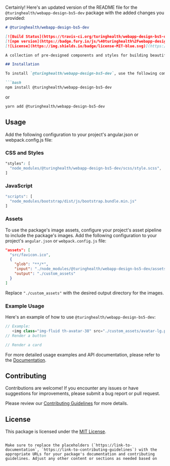Certainly! Here's an updated version of the README file for the `@turinghealth/webapp-design-bs5-dev` package with the added changes you provided:

```markdown
# @turinghealth/webapp-design-bs5-dev

[![Build Status](https://travis-ci.org/turinghealth/webapp-design-bs5-dev.svg?branch=main)](https://travis-ci.org/turinghealth/webapp-design-bs5-dev)
[![npm version](https://badge.fury.io/js/%40turinghealth%2Fwebapp-design-bs5-dev.svg)](https://badge.fury.io/js/%40turinghealth%2Fwebapp-design-bs5-dev)
[![License](https://img.shields.io/badge/license-MIT-blue.svg)](https://opensource.org/licenses/MIT)

A collection of pre-designed components and styles for building beautiful web applications using Bootstrap 5.

## Installation

To install `@turinghealth/webapp-design-bs5-dev`, use the following command:

```bash
npm install @turinghealth/webapp-design-bs5-dev
```

or

```bash
yarn add @turinghealth/webapp-design-bs5-dev
```

## Usage

Add the following configuration to your project's angular.json or webpack.config.js file:

### CSS and Styles

```scss
"styles": [
  "node_modules/@turinghealth/webapp-design-bs5-dev/scss/style.scss",
]
```

### JavaScript

```javascript
"scripts": [
  "node_modules/bootstrap/dist/js/bootstrap.bundle.min.js"
]
```

### Assets

To use the package's image assets, configure your project's asset pipeline to include the package's images. Add the following configuration to your project's `angular.json` or `webpack.config.js` file:

```json
"assets": [
  "src/favicon.ico",
  {
    "glob": "**/*",
    "input": "./node_modules/@turinghealth/webapp-design-bs5-dev/assets/images",
    "output": "./custom_assets"
  }
]
```

Replace `"./custom_assets"` with the desired output directory for the images.

### Example Usage

Here's an example of how to use `@turinghealth/webapp-design-bs5-dev`:

```javascript
// Example:
   <img class="img-fluid th-avatar-38" src="./custom_assets/avatar-lg.png" alt="Avatar Image11">
// Render a button

// Render a card

```

For more detailed usage examples and API documentation, please refer to the [Documentation](https://link-to-documentation).

## Contributing

Contributions are welcome! If you encounter any issues or have suggestions for improvements, please submit a bug report or pull request.

Please review our [Contributing Guidelines](https://link-to-contributing-guidelines) for more details.

## License

This package is licensed under the [MIT License](https://opensource.org/licenses/MIT).
```

Make sure to replace the placeholders (`https://link-to-documentation`, `https://link-to-contributing-guidelines`) with the appropriate URLs for your package's documentation and contributing guidelines. Adjust any other content or sections as needed based on

